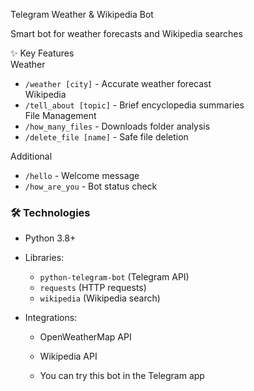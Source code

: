  Telegram Weather & Wikipedia Bot  

Smart bot for weather forecasts and Wikipedia searches  

✨ Key Features  
Weather
- `/weather [city]` - Accurate weather forecast  
Wikipedia
- `/tell_about [topic]` - Brief encyclopedia summaries  
File Management
- `/how_many_files` - Downloads folder analysis  
- `/delete_file [name]` - Safe file deletion  

Additional
- `/hello` - Welcome message  
- `/how_are_you` - Bot status check  

### 🛠 Technologies  

- Python 3.8+  
- Libraries:  
  - `python-telegram-bot` (Telegram API)  
  - `requests` (HTTP requests)  
  - `wikipedia` (Wikipedia search)  

- Integrations:  
  - OpenWeatherMap API  
  - Wikipedia API
 
  
  - You can try this bot in the Telegram app
